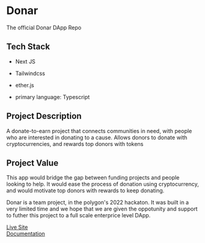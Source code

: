 # Donar
The official Donar DApp Repo




## Tech Stack
- Next JS
- Tailwindcss
- ether.js

- primary language: Typescript

## Project Description

A donate-to-earn project that connects communities in need, with people who are interested in donating to a cause.
Allows donors to donate with cryptocurrencies, and rewards top donors with tokens

## Project Value

This app would bridge the gap between funding projects and people looking to help. It would ease the process of donation using cryptocurrency, and would motivate top donors with rewards to keep donating.

Donar is a team project, in the polygon's 2022 hackaton. It was built in a very limited time and we hope that we are given the oppotunity and support to futher this project to a full scale enterprice level DApp.

[Live Site](https://donar12.vercel.app/) <br/>
[Documentation](https://docs.google.com/document/d/1o1O3tWsqEBEFeVZSqPD0uIMW4_bT_iIs3BFelPwVwvE/edit)
